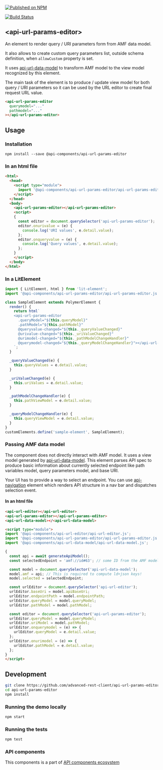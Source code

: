 [![Published on NPM](https://img.shields.io/npm/v/@api-components/api-url-params-editor.svg)](https://www.npmjs.com/package/@api-components/api-url-params-editor)

[![Build Status](https://travis-ci.org/advanced-rest-client/api-url-params-editor.svg?branch=stage)](https://travis-ci.org/advanced-rest-client/api-url-params-editor)

## &lt;api-url-params-editor&gt;

An element to render query / URI parameters form from AMF data model.

It also allows to create custom query parameters list, outside schema definition, when `allowCustom` property is set.

It uses [api-url-data-model](https://github.com/advanced-rest-client/api-url-data-model) to transform AMF model to the view model recognized by this element.

The main task of the element is to produce / update view model for both query / URI parameters so it can be used by the URL editor to create final request URL value.

```html
<api-url-params-editor
  querymodel="..."
  pathmodel="..."
></api-url-params-editor>
```

## Usage

### Installation
```
npm install --save @api-components/api-url-params-editor
```

### In an html file

```html
<html>
  <head>
    <script type="module">
      import '@api-components/api-url-params-editor/api-url-params-editor.js';
    </script>
  </head>
  <body>
    <api-url-params-editor></api-url-params-editor>
    <script>
    {
      const editor = document.querySelector('api-url-params-editor');
      editor.onurivalue = (e) {
        console.log('URI values', e.detail.value);
      };
      editor.onqueryvalue = (e) {
        console.log('Query values', e.detail.value);
      };
    }
    </script>
  </body>
</html>
```

### In a LitElement

```js
import { LitElement, html } from 'lit-element';
import '@api-components/api-url-params-editor/api-url-params-editor.js';

class SampleElement extends PolymerElement {
  render() {
    return html`
    <api-url-params-editor
      .queryModel="${this.queryModel}"
      .pathModel="${this.pathModel}"
      @queryvalue-changed="${this._queryValueChanged}"
      @urivalue-changed="${this._uriValueChanged}"
      @urimodel-changed="${this._pathModelChangeHandler}"
      @querymodel-changed="${this._queryModelChangeHandler}"></api-url-params-editor>
    `;
  }

  _queryValueChanged(e) {
    this.queryValues = e.detail.value;
  }

  _uriValueChanged(e) {
    this.uriValues = e.detail.value;
  }

  _pathModelChangeHandler(e) {
    this.pathViewModel = e.detail.value;
  }

  _queryModelChangeHandler(e) {
    this.queryViewModel = e.detail.value;
  }
}
customElements.define('sample-element', SampleElement);
```

### Passing AMF data model

The component does not directly interact with AMF model. It uses a view model generated by [api-url-data-model](https://github.com/advanced-rest-client/api-url-data-model). This element parses API spec to produce basic information about currently selected endpoint like path variables model, query parameters model, and base URI.

Your UI has to provide a way to select an endpoint. You can use [api-navigation](https://github.com/advanced-rest-client/api-navigation) element which renders API structure in a nav bar and dispatches selection event.

#### In an html file

```html
<api-url-editor></api-url-editor>
<api-url-params-editor></api-url-params-editor>
<api-url-data-model></<api-url-data-model>

<script type="module">
import '@api-components/api-url-editor/api-url-editor.js';
import '@api-components/api-url-params-editor/api-url-params-editor.js';
import '@api-components/api-url-data-model/api-url-data-model.js';

{
  const api = await generateApiModel();
  const selectedEndpoint = 'amf://id#63'; // some ID from the AMF model for endpoint / operation

  const model = document.querySelector('api-url-data-model');
  model.amf = api; // This is required to compute ld+json keys!
  model.selected = selectedEndpoint;

  const urlEditor = document.querySelector('api-url-editor');
  urlEditor.baseUri = model.apiBaseUri;
  urlEditor.endpointPath = model.endpointPath;
  urlEditor.queryModel = model.queryModel;
  urlEditor.pathModel = model.pathModel;

  const editor = document.querySelector('api-url-params-editor');
  urlEditor.queryModel = model.queryModel;
  urlEditor.uriModel = model.pathModel;
  urlEditor.onquerymodel = (e) => {
    urlEditor.queryModel = e.detail.value;
  };
  urlEditor.onurimodel = (e) => {
    urlEditor.pathModel = e.detail.value;
  };
}
</script>
```

## Development

```sh
git clone https://github.com/advanced-rest-client/api-url-params-editor
cd api-url-params-editor
npm install
```

### Running the demo locally

```sh
npm start
```

### Running the tests
```sh
npm test
```

### API components

This components is a part of [API components ecosystem](https://elements.advancedrestclient.com/)
